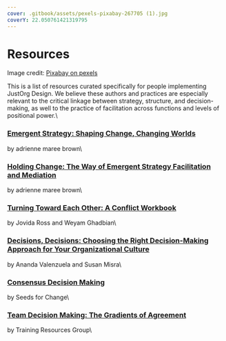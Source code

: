 ```yaml
---
cover: .gitbook/assets/pexels-pixabay-267705 (1).jpg
coverY: 22.050761421319795
---
```


# Resources

Image credit: [Pixabay on pexels](https://www.pexels.com/photo/book-book-pages-eyeglasses-knowledge-267705/)



This is a list of resources curated specifically for people implementing JustOrg Design. We believe these authors and practices are especially relevant to the critical linkage between strategy, structure, and decision-making, as well to the practice of facilitation across functions and levels of positional power.\


### ****[**Emergent Strategy: Shaping Change, Changing Worlds**](https://www.goodreads.com/en/book/show/29633913-emergent-strategy)****

by adrienne maree brown\


### ****[**Holding Change: The Way of Emergent Strategy Facilitation and Mediation**](https://www.goodreads.com/en/book/show/55814319-holding-change)****

by adrienne maree brown\


### ****[**Turning Toward Each Other: A Conflict Workbook**](https://movementstrategy.org/resources/turning-towards-each-other-a-conflict-workbook/)****

by Jovida Ross and Weyam Ghadbian\


### ****[**Decisions, Decisions: Choosing the Right Decision-Making Approach for Your Organizational Culture**](https://rvcseattle.org/2022/11/26/decisions-decisions-choosing-the-right-decision-making-approach-for-your-organizational-culture/)****

by Ananda Valenzuela and Susan Misra\


### ****[**Consensus Decision Making**](https://www.seedsforchange.org.uk/consensus)****

by Seeds for Change\


### ****[**Team Decision Making: The Gradients of Agreement**](https://www.trg-inc.com/resources/team-decision-making-the-gradients-of-agreement/)****

by Training Resources Group\
